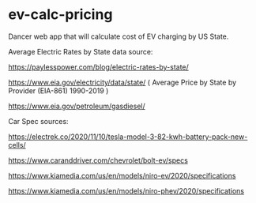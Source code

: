 # ev-calc-pricing

Dancer web app that will calculate cost of EV charging by US State.



Average Electric Rates by State data source:

https://paylesspower.com/blog/electric-rates-by-state/

https://www.eia.gov/electricity/data/state/  (  Average Price by State by Provider (EIA-861) 1990-2019 )

https://www.eia.gov/petroleum/gasdiesel/


Car Spec sources:

https://electrek.co/2020/11/10/tesla-model-3-82-kwh-battery-pack-new-cells/

https://www.caranddriver.com/chevrolet/bolt-ev/specs

https://www.kiamedia.com/us/en/models/niro-ev/2020/specifications

https://www.kiamedia.com/us/en/models/niro-phev/2020/specifications
